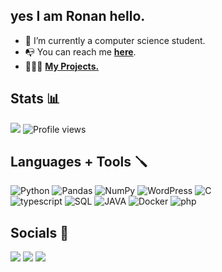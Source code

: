  ## yes I am Ronan hello.

- 🌱 I’m currently a computer science student.
- 📭 You can reach me **[here](https://linktr.ee/ronansingpurwala)**.
- 👨🏽‍💻 **[My Projects.](https://github.com/ronan-s1/My-Projects)**

## Stats 📊
<img src="https://github-readme-stats.vercel.app/api/top-langs?username=ronan-s1&layout=compact&theme=blueberry&show_icons=true"/>
<img src="https://komarev.com/ghpvc/?username=ronan-s1&style=for-the-badge&color=28497d" alt="Profile views"/>

## Languages + Tools 🪛
![Python](https://img.shields.io/badge/Python-FFD43B?style=for-the-badge&logo=python&logoColor=blue)
![Pandas](https://img.shields.io/badge/Pandas-2C2D72?style=for-the-badge&logo=pandas&logoColor=white)
![NumPy](https://img.shields.io/badge/Numpy-777BB4?style=for-the-badge&logo=numpy&logoColor=white)
![WordPress](https://img.shields.io/badge/WordPress-%23117AC9.svg?style=for-the-badge&logo=WordPress&logoColor=white)
![C](https://img.shields.io/badge/C-00599C?style=for-the-badge&logo=c&logoColor=white)
<br>
![typescript](https://img.shields.io/badge/TypeScript-007ACC?style=for-the-badge&logo=typescript&logoColor=white)
![SQL](https://img.shields.io/badge/PostgreSQL-316192?style=for-the-badge&logo=postgresql&logoColor=white)
![JAVA](https://img.shields.io/badge/java-%23ED8B00.svg?style=for-the-badge&logo=java&logoColor=white)
![Docker](https://img.shields.io/badge/docker-%230db7ed.svg?style=for-the-badge&logo=docker&logoColor=white)
![php](https://img.shields.io/badge/PHP-777BB4?style=for-the-badge&logo=php&logoColor=white)

## Socials 📲
[<img src="https://img.shields.io/badge/linkedin-%230077B5.svg?style=for-the-badge&logo=linkedin&logoColor=white">](https://www.linkedin.com/in/ronan-singpurwala-b47ba2240/)
[<img src="https://img.shields.io/badge/Instagram-%23E4405F.svg?style=for-the-badge&logo=Instagram&logoColor=white">](https://www.instagram.com/ronanwala/)
[<img src="https://img.shields.io/badge/Gmail-D14836?style=for-the-badge&logo=gmail&logoColor=white">](mailto:singpurwala13@gmail.com)
